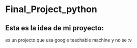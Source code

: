 # Final_Project_python
## Esta es la idea de mi proyecto:
es un projecto que usa google teachable machine y no se :v
